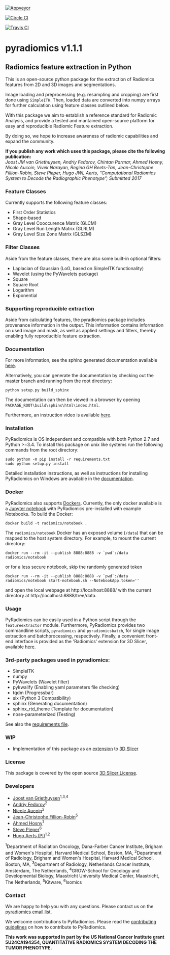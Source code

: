 
[![Appveyor](https://ci.appveyor.com/api/projects/status/tw69xbbeyluk7fl7/branch/master?svg=true)](https://ci.appveyor.com/project/Radiomics/pyradiomics/branch/master)

[![Circle CI](https://circleci.com/gh/Radiomics/pyradiomics.svg?style=svg&circle-token=a4748cf0de5fad2c12bc93a485282378551c3584)](https://circleci.com/gh/Radiomics/pyradiomics)

[![Travis CI](https://travis-ci.org/Radiomics/pyradiomics.svg?branch=master)](https://travis-ci.org/Radiomics/pyradiomics)

# pyradiomics v1.1.1

## Radiomics feature extraction in Python

This is an open-source python package for the extraction of Radiomics features from 2D and 3D images and 
segmentations.

Image loading and preprocessing (e.g. resampling and cropping) are first done using `SimpleITK`. 
Then, loaded data are converted into numpy arrays for further calculation using feature classes
outlined below.

With this package we aim to establish a reference standard for Radiomic Analysis, and provide a tested and mantained
open-source platform for easy and reproducible Radiomic Feature extraction.

By doing so, we hope to increase awareness of radiomic capabilities and expand the community.

**If you publish any work which uses this package, please cite the following publication:**\
*Joost JM van Griethuysen, Andriy Fedorov, Chintan Parmar, Ahmed Hosny, Nicole Aucoin, Vivek Narayan, Regina GH 
Beets-Tan, Jean-Christophe Fillion-Robin, Steve Pieper, Hugo JWL Aerts, “Computational Radiomics System to Decode the
Radiographic Phenotype”; Submitted 2017*

### Feature Classes
Currently supports the following feature classes:

 - First Order Statistics
 - Shape-based
 - Gray Level Cooccurence Matrix (GLCM)
 - Gray Level Run Length Matrix (GLRLM)
 - Gray Level Size Zone Matrix (GLSZM)

### Filter Classes
Aside from the feature classes, there are also some built-in optional filters:

- Laplacian of Gaussian (LoG, based on SimpleITK functionality)
- Wavelet (using the PyWavelets package)
- Square
- Square Root
- Logarithm
- Exponential

### Supporting reproducible extraction
Aside from calculating features, the pyradiomics package includes provenance information in the
output. This information contains information on used image and mask, as well as applied settings
and filters, thereby enabling fully reproducible feature extraction.

### Documentation

For more information, see the sphinx generated documentation available [here](http://pyradiomics.readthedocs.io/).

Alternatively, you can generate the documentation by checking out the master branch and running from the root directory:

    python setup.py build_sphinx

The documentation can then be viewed in a browser by opening `PACKAGE_ROOT\build\sphinx\html\index.html`. 

Furthermore, an instruction video is available [here](http://radiomics.io/pyradiomics.html).

### Installation

PyRadiomics is OS independent and compatible with both Python 2.7 and Python >=3.4.
To install this package on unix like systems run the following commands from the root directory:

    sudo python -m pip install -r requirements.txt
    sudo python setup.py install

Detailed installation instructions, as well as instructions for installing PyRadiomics on Windows are available in the 
[documentation](http://pyradiomics.readthedocs.io/en/latest/installation.html).

### Docker

PyRadiomics also supports [Dockers](https://www.docker.com/).  Currently, the only docker available is a [Jupyter notebook](http://jupyter.org/) with PyRadiomics pre-installed with example Notebooks. To build the Docker:

    docker build -t radiomics/notebook .

The `radiomics/notebook` Docker has an exposed volume (`/data`) that can be mapped to the host system directory.  For example, to mount the current directory:

    docker run --rm -it --publish 8888:8888 -v `pwd`:/data radiomics/notebook

or for a less secure notebook, skip the randomly generated token

    docker run --rm -it --publish 8888:8888 -v `pwd`:/data radiomics/notebook start-notebook.sh --NotebookApp.token=''

and open the local webpage at http://localhost:8888/ with the current directory at http://localhost:8888/tree/data.

### Usage

PyRadiomics can be easily used in a Python script through the `featureextractor`
module. Furthermore, PyRadiomics provides two commandline scripts, `pyradiomics`
and `pyradiomicsbatch`, for single image extraction and batchprocessing, respectively.
Finally, a convenient front-end interface is provided as the 'Radiomics'
extension for 3D Slicer, available [here](https://github.com/Radiomics/SlicerRadiomics).

### 3rd-party packages used in pyradiomics:

 - SimpleITK
 - numpy
 - PyWavelets (Wavelet filter)
 - pykwalify (Enabling yaml parameters file checking)
 - tqdm (Progressbar)
 - six (Python 3 Compatibility)
 - sphinx (Generating documentation)
 - sphinx_rtd_theme (Template for documentation)
 - nose-parameterized (Testing)

See also the [requirements file](requirements.txt).

### WIP
 - Implementation of this package as an [extension](https://github.com/Radiomics/SlicerRadiomics) to [3D Slicer](slicer.org)

### License
This package is covered by the open source [3D Slicer License](LICENSE.txt).

### Developers
 - [Joost van Griethuysen](https://github.com/JoostJM)<sup>1,3,4</sup>
 - [Andriy Fedorov](https://github.com/fedorov)<sup>2</sup>
 - [Nicole Aucoin](https://github.com/naucoin)<sup>2</sup>
 - [Jean-Christophe Fillion-Robin](https://github.com/jcfr)<sup>5</sup>
 - [Ahmed Hosny](https://github.com/ahmedhosny)<sup>1</sup>
 - [Steve Pieper](https://github.com/pieper)<sup>6</sup>
 - [Hugo Aerts (PI)](https://github.com/hugoaerts)<sup>1,2</sup>
 
<sup>1</sup>Department of Radiation Oncology, Dana-Farber Cancer Institute, Brigham and Women's Hospital, Harvard Medical School, Boston, MA,
<sup>2</sup>Department of Radiology, Brigham and Women's Hospital, Harvard Medical School, Boston, MA,
<sup>3</sup>Department of Radiology, Netherlands Cancer Institute, Amsterdam, The Netherlands, 
<sup>4</sup>GROW-School for Oncology and Developmental Biology, Maastricht University Medical Center, Maastricht, The Netherlands,
<sup>5</sup>Kitware,
<sup>6</sup>Isomics

### Contact

We are happy to help you with any questions. Please contact us on the [pyradiomics email list](https://groups.google.com/forum/#!forum/pyradiomics).

We welcome contributions to PyRadiomics. Please read the [contributing guidelines](CONTRIBUTING.md) on how to contribute
to PyRadiomics.

**This work was supported in part by the US National Cancer Institute grant 
5U24CA194354, QUANTITATIVE RADIOMICS SYSTEM DECODING THE TUMOR PHENOTYPE.**
